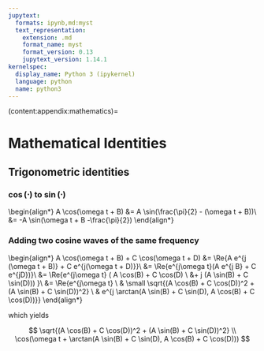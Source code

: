 ```yaml
---
jupytext:
  formats: ipynb,md:myst
  text_representation:
    extension: .md
    format_name: myst
    format_version: 0.13
    jupytext_version: 1.14.1
kernelspec:
  display_name: Python 3 (ipykernel)
  language: python
  name: python3
---
```


(content:appendix:mathematics)=

# Mathematical Identities

## Trigonometric identities

### $\cos(\cdot)$ to $\sin(\cdot)$

\begin{align*}
A \cos(\omega t + B) &= A \sin(\frac{\pi}{2} - (\omega t + B))\\
&= -A \sin(\omega t + B -\frac{\pi}{2})
\end{align*}

### Adding two cosine waves of the same frequency

\begin{align*}
A \cos(\omega t + B) + C \cos(\omega t + D) &= \Re\{A e^{j (\omega t + B)} + C e^{j(\omega t + D)}\}\\
&= \Re\{e^{j\omega t}(A e^{j B} + C e^{jD})\}\\
&= \Re\{e^{j\omega t} ( A \cos(B) + C \cos(D) \\
&+ j (A \sin(B) + C \sin(D))) \}\\
&= \Re\{e^{j\omega t} \\
& \small \sqrt{(A \cos(B) + C \cos(D))^2 + (A \sin(B) + C \sin(D))^2} \\
& e^{j \arctan(A \sin(B) + C \sin(D), A \cos(B) + C \cos(D))}\}
\end{align*}

which yields

$$
\sqrt{(A \cos(B) + C \cos(D))^2 + (A \sin(B) + C \sin(D))^2} \\ \cos(\omega t +  \arctan(A \sin(B) + C \sin(D), A \cos(B) + C \cos(D)))
$$
